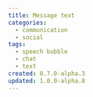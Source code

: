 ```yaml
---
title: Message text
categories:
  - communication
  - social
tags:
  - speech bubble
  - chat
  - text
created: 0.7.0-alpha.3
updated: 1.0.0-alpha.8
---
```

